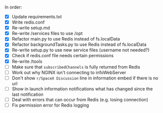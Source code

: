 In order:

- [x] Update requirements.txt
- [x] Write redis.conf
- [x] Re-write setup.md
- [x] Re-write /services files to use /opt
- [x] Refactor main.py to use Redis instead of fs.localData
- [x] Refactor backgroundTasks.py to use Redis instead of fs.localData
- [x] Re-write setup.py to use new service files (username not needed?)
- [x] Check if redis.conf file needs certain permissions
- [x] Re-write /tools
- [ ] Make sure that `subscribedChannels` is fully returned from Redis
- [ ] Work out why NGINX isn't connecting to infoWebServer
- [ ] Don't show `r/SpaceX Discussion` line in information embed if there is no url
- [ ] Show in launch information notifications what has changed since the last notification
- [ ] Deal with errors that can occur from Redis (e.g. losing connection)
- [ ] Fix permission error for Redis logging
